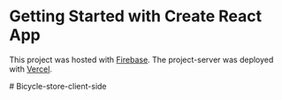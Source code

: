 # Getting Started with Create React App

This project was hosted with [Firebase](https://bicycle-store-41d3e.web.app/).
The project-server was deployed with [Vercel](https://bicycle-store-server-side.vercel.app/).

#   B i c y c l e - s t o r e - c l i e n t - s i d e 
 
 
